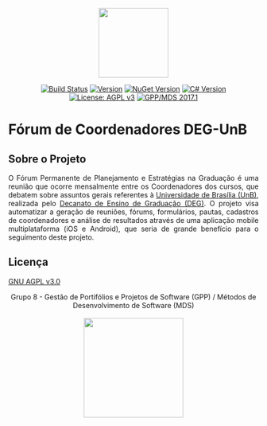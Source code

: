<p align="center"><a href="https://vuejs.org" target="_blank"><img width="140"src="https://camo.githubusercontent.com/a01e3716c634e6fc1c2b5008422db2079eeee10c/687474703a2f2f692e696d6775722e636f6d2f66476d536e31352e706e67"></a></p>

<p align="center">
  <a href="https://ci.appveyor.com/project/DaniloBarros/2017-1-forum-coordenadores-deg"><img src="https://ci.appveyor.com/api/projects/status/pti794jc2425uq2g?svg=true" alt="Build Status"></a>
  <a href="#"><img src="https://badge.fury.io/gh/fga-gpp-mds%2F2017.1-Forum-Coordenadores-DEG.svg" alt="Version"></a>
  <a href="https://docs.microsoft.com/en-us/nuget/release-notes/nuget-4.0-rc"><img src="https://img.shields.io/badge/nuget-v4.0%20RC-blue.svg" alt="NuGet Version"></a>
  <a href=""><img src="https://img.shields.io/badge/c%23-v6.0-blue.svg" alt="C# Version"></a>
  <a href="http://www.gnu.org/licenses/agpl-3.0"><img src="https://img.shields.io/badge/License-AGPL%20v3-blue.svg" alt="License: AGPL v3"></a>
  <a href="https://github.com/fga-gpp-mds"><img src="https://img.shields.io/badge/gpp--mds-2017.1-orange.svg" alt="GPP/MDS 2017.1"></a>
  
</p>

# Fórum de Coordenadores DEG-UnB

## Sobre o Projeto

<p align="justify">O Fórum Permanente de Planejamento e Estratégias na Graduação é uma reunião que ocorre mensalmente entre os Coordenadores dos cursos, que debatem sobre assuntos gerais referentes à <a href="http://www.unb.br">Universidade de Brasília (UnB)</a>, realizada pelo <a href="http://unb2.unb.br/administracao/decanatos/deg/">Decanato de Ensino de Graduação (DEG)</a>. O projeto visa automatizar a geração de reuniões, fórums, formulários, pautas, cadastros de coordenadores e análise de resultados através de uma aplicação mobile multiplataforma (iOS e Android), que seria de grande benefício para o seguimento deste projeto.</p>

## Licença

[GNU AGPL v3.0](https://www.gnu.org/licenses/agpl-3.0.html)


<p align="center">Grupo 8 - Gestão de Portifólios e Projetos de Software (GPP) / Métodos de Desenvolvimento de Software (MDS)<br /><br />
<a href="https://fga.unb.br" target="_blank"><img width="200"src="https://4.bp.blogspot.com/-0aa6fAFnSnA/VzICtBQgciI/AAAAAAAARn4/SxVsQPFNeE0fxkCPVgMWbhd5qIEAYCMbwCLcB/s1600/unb-gama.png"></a>
</p>
